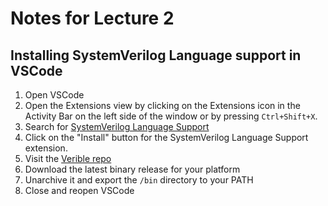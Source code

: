# Notes for Lecture 2

## Installing SystemVerilog Language support in VSCode

1. Open VSCode
2. Open the Extensions view by clicking on the Extensions icon in the Activity Bar on the left side of the window or by pressing `Ctrl+Shift+X`.
3. Search for [SystemVerilog Language Support](https://marketplace.visualstudio.com/items?itemName=eirikpre.systemverilog)
4. Click on the "Install" button for the SystemVerilog Language Support extension.
5. Visit the [Verible repo](https://github.com/chipsalliance/verible)
6. Download the latest binary release for your platform
7. Unarchive it and export the `/bin` directory to your PATH
8. Close and reopen VSCode
